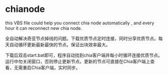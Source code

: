 # chianode


this VBS file  could help you connect chia node automatically , and every hour it can reconnect new chia node.



全自动解决奇亚节点掉线的问题。下载优质节点定时连接，同时分享优质节点。每天自动循环更新最新最快的节点。保证出块效率最大。


下载后双击start.bat即可，程序自动找到chia客户端并每小时循环连接优质节点。运行中勿关闭窗口，否则停止更新节点。更新的节点可直接在Chia客户端上查看，无需重启Chia客户端，实时同步。

